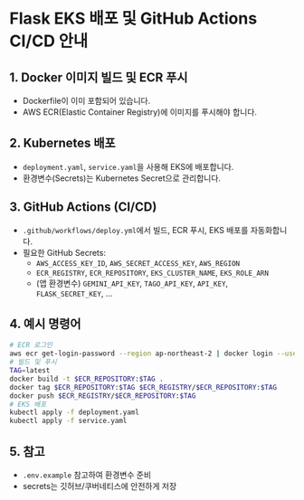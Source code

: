 # Flask EKS 배포 및 GitHub Actions CI/CD 안내

## 1. Docker 이미지 빌드 및 ECR 푸시
- Dockerfile이 이미 포함되어 있습니다.
- AWS ECR(Elastic Container Registry)에 이미지를 푸시해야 합니다.

## 2. Kubernetes 배포
- `deployment.yaml`, `service.yaml`을 사용해 EKS에 배포합니다.
- 환경변수(Secrets)는 Kubernetes Secret으로 관리합니다.

## 3. GitHub Actions (CI/CD)
- `.github/workflows/deploy.yml`에서 빌드, ECR 푸시, EKS 배포를 자동화합니다.
- 필요한 GitHub Secrets:
  - `AWS_ACCESS_KEY_ID`, `AWS_SECRET_ACCESS_KEY`, `AWS_REGION`
  - `ECR_REGISTRY`, `ECR_REPOSITORY`, `EKS_CLUSTER_NAME`, `EKS_ROLE_ARN`
  - (앱 환경변수) `GEMINI_API_KEY`, `TAGO_API_KEY`, `API_KEY`, `FLASK_SECRET_KEY`, ...

## 4. 예시 명령어
```bash
# ECR 로그인
aws ecr get-login-password --region ap-northeast-2 | docker login --username AWS --password-stdin <ECR_REGISTRY>
# 빌드 및 푸시
TAG=latest
docker build -t $ECR_REPOSITORY:$TAG .
docker tag $ECR_REPOSITORY:$TAG $ECR_REGISTRY/$ECR_REPOSITORY:$TAG
docker push $ECR_REGISTRY/$ECR_REPOSITORY:$TAG
# EKS 배포
kubectl apply -f deployment.yaml
kubectl apply -f service.yaml
```

## 5. 참고
- `.env.example` 참고하여 환경변수 준비
- secrets는 깃허브/쿠버네티스에 안전하게 저장 